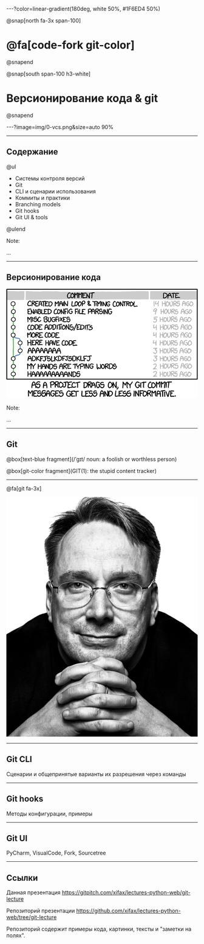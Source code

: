 <!-- # VCS -->

<!-- @fa[code-fork fa-3x git-color] -->


---?color=linear-gradient(180deg, white 50%, #1F6ED4 50%)

@snap[north fa-3x span-100]
# @fa[code-fork git-color]
@snapend

@snap[south span-100 h3-white]
# Версионирование кода & git
@snapend

---?image=img/0-vcs.png&size=auto 90%


---

## Содержание

@ul

- Системы контроля версий
- Git
- CLI и сценарии использования
- Коммиты и практики
- Branching models 
- Git hooks
- Git UI & tools

@ulend

Note:

...

---

## Версионирование кода

![XKCD example](img/xkcd-commit-messages.png)

Note:

...

---

## Git


@box[text-blue fragment](/ˈgɪt/ noun: a foolish or worthless person)

@box[git-color fragment](GIT(1): the stupid content tracker)

---

@fa[git fa-3x]

![Git himself](img/linus.jpg)

---

##  Git CLI

Сценарии и общепринятые варианты их разрешения через команды


---

## Git hooks

Методы конфигурации, примеры

---

##  Git UI

PyCharm, VisualCode, Fork, Sourcetree

---

## Ссылки

Данная презентация
https://gitpitch.com/xifax/lectures-python-web/git-lecture

Репозиторий презентации
https://github.com/xifax/lectures-python-web/tree/git-lecture

Репозиторий содержит примеры кода, картинки, тексты и "заметки на полях".
